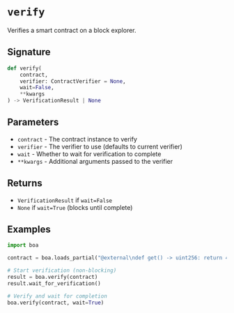 # `verify`

Verifies a smart contract on a block explorer.

## Signature

```python
def verify(
    contract,
    verifier: ContractVerifier = None,
    wait=False,
    **kwargs
) -> VerificationResult | None
```

## Parameters

- `contract` - The contract instance to verify
- `verifier` - The verifier to use (defaults to current verifier)
- `wait` - Whether to wait for verification to complete
- `**kwargs` - Additional arguments passed to the verifier

## Returns

- `VerificationResult` if `wait=False`
- `None` if `wait=True` (blocks until complete)

## Examples

```python
import boa

contract = boa.loads_partial("@external\ndef get() -> uint256: return 42").deploy()

# Start verification (non-blocking)
result = boa.verify(contract)
result.wait_for_verification()

# Verify and wait for completion
boa.verify(contract, wait=True)
```
